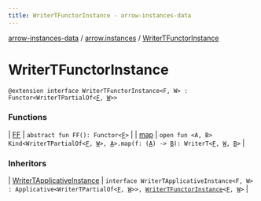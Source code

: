 ```yaml
---
title: WriterTFunctorInstance - arrow-instances-data
---
```


[arrow-instances-data](../../index.html) / [arrow.instances](../index.html) / [WriterTFunctorInstance](./index.html)

# WriterTFunctorInstance

`@extension interface WriterTFunctorInstance<F, W> : Functor<WriterTPartialOf<`[`F`](index.html#F)`, `[`W`](index.html#W)`>>`

### Functions

| [FF](-f-f.html) | `abstract fun FF(): Functor<`[`F`](index.html#F)`>` |
| [map](map.html) | `open fun <A, B> Kind<WriterTPartialOf<`[`F`](index.html#F)`, `[`W`](index.html#W)`>, `[`A`](map.html#A)`>.map(f: (`[`A`](map.html#A)`) -> `[`B`](map.html#B)`): WriterT<`[`F`](index.html#F)`, `[`W`](index.html#W)`, `[`B`](map.html#B)`>` |

### Inheritors

| [WriterTApplicativeInstance](../-writer-t-applicative-instance/index.html) | `interface WriterTApplicativeInstance<F, W> : Applicative<WriterTPartialOf<`[`F`](../-writer-t-applicative-instance/index.html#F)`, `[`W`](../-writer-t-applicative-instance/index.html#W)`>>, `[`WriterTFunctorInstance`](./index.html)`<`[`F`](../-writer-t-applicative-instance/index.html#F)`, `[`W`](../-writer-t-applicative-instance/index.html#W)`>` |

